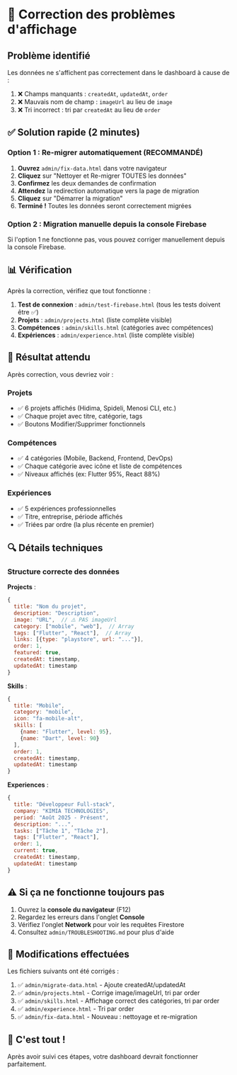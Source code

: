 # 🔧 Correction des problèmes d'affichage

## Problème identifié

Les données ne s'affichent pas correctement dans le dashboard à cause de :
1. ❌ Champs manquants : `createdAt`, `updatedAt`, `order`
2. ❌ Mauvais nom de champ : `imageUrl` au lieu de `image`
3. ❌ Tri incorrect : tri par `createdAt` au lieu de `order`

## ✅ Solution rapide (2 minutes)

### Option 1 : Re-migrer automatiquement (RECOMMANDÉ)

1. **Ouvrez** `admin/fix-data.html` dans votre navigateur
2. **Cliquez** sur "Nettoyer et Re-migrer TOUTES les données"
3. **Confirmez** les deux demandes de confirmation
4. **Attendez** la redirection automatique vers la page de migration
5. **Cliquez** sur "Démarrer la migration"
6. **Terminé !** Toutes les données seront correctement migrées

### Option 2 : Migration manuelle depuis la console Firebase

Si l'option 1 ne fonctionne pas, vous pouvez corriger manuellement depuis la console Firebase.

## 📊 Vérification

Après la correction, vérifiez que tout fonctionne :

1. **Test de connexion** : `admin/test-firebase.html` (tous les tests doivent être ✅)
2. **Projets** : `admin/projects.html` (liste complète visible)
3. **Compétences** : `admin/skills.html` (catégories avec compétences)
4. **Expériences** : `admin/experience.html` (liste complète visible)

## 🎯 Résultat attendu

Après correction, vous devriez voir :

### Projets
- ✅ 6 projets affichés (Hidima, Spideli, Menosi CLI, etc.)
- ✅ Chaque projet avec titre, catégorie, tags
- ✅ Boutons Modifier/Supprimer fonctionnels

### Compétences
- ✅ 4 catégories (Mobile, Backend, Frontend, DevOps)
- ✅ Chaque catégorie avec icône et liste de compétences
- ✅ Niveaux affichés (ex: Flutter 95%, React 88%)

### Expériences
- ✅ 5 expériences professionnelles
- ✅ Titre, entreprise, période affichés
- ✅ Triées par ordre (la plus récente en premier)

## 🔍 Détails techniques

### Structure correcte des données

**Projects** :
```javascript
{
  title: "Nom du projet",
  description: "Description",
  image: "URL",  // ⚠️ PAS imageUrl
  category: ["mobile", "web"],  // Array
  tags: ["Flutter", "React"],  // Array
  links: [{type: "playstore", url: "..."}],
  order: 1,
  featured: true,
  createdAt: timestamp,
  updatedAt: timestamp
}
```

**Skills** :
```javascript
{
  title: "Mobile",
  category: "mobile",
  icon: "fa-mobile-alt",
  skills: [
    {name: "Flutter", level: 95},
    {name: "Dart", level: 90}
  ],
  order: 1,
  createdAt: timestamp,
  updatedAt: timestamp
}
```

**Experiences** :
```javascript
{
  title: "Développeur Full-stack",
  company: "KIMIA TECHNOLOGIES",
  period: "Août 2025 - Présent",
  description: "...",
  tasks: ["Tâche 1", "Tâche 2"],
  tags: ["Flutter", "React"],
  order: 1,
  current: true,
  createdAt: timestamp,
  updatedAt: timestamp
}
```

## ⚠️ Si ça ne fonctionne toujours pas

1. Ouvrez la **console du navigateur** (F12)
2. Regardez les erreurs dans l'onglet **Console**
3. Vérifiez l'onglet **Network** pour voir les requêtes Firestore
4. Consultez `admin/TROUBLESHOOTING.md` pour plus d'aide

## 📝 Modifications effectuées

Les fichiers suivants ont été corrigés :

1. ✅ `admin/migrate-data.html` - Ajoute createdAt/updatedAt
2. ✅ `admin/projects.html` - Corrige image/imageUrl, tri par order
3. ✅ `admin/skills.html` - Affichage correct des catégories, tri par order
4. ✅ `admin/experience.html` - Tri par order
5. ✅ `admin/fix-data.html` - Nouveau : nettoyage et re-migration

## 🎉 C'est tout !

Après avoir suivi ces étapes, votre dashboard devrait fonctionner parfaitement.

